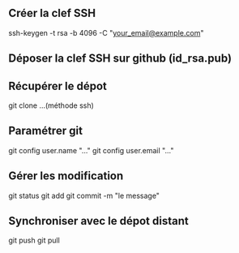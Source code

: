 ## Créer la clef SSH
ssh-keygen -t rsa -b 4096 -C "your_email@example.com"

## Déposer la clef SSH sur github (id_rsa.pub)

## Récupérer le dépot

git clone ...(méthode ssh)

## Paramétrer git

git config user.name "..."
git config user.email "..."

## Gérer les modification
git status
git add <nom-fichier>
git commit -m "le message"

## Synchroniser avec le dépot distant
git push
git pull